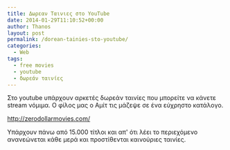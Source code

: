 ```yaml
---
title: Δωρεαν Ταινιες στο YouΤube
date: 2014-01-29T11:10:52+00:00
author: Thanos
layout: post
permalink: /dorean-tainies-sto-youtube/
categories:
  - Web
tags:
  - free movies
  - youtube
  - δωρεάν ταινίες
---
```

Στο youtube υπάρχουν αρκετές δωρεάν ταινίες που μπορείτε να κάνετε stream νόμιμα. Ο φίλος μας ο Αμίτ τις μάζεψε σε ένα εύχρηστο κατάλογο.

http://zerodollarmovies.com/

Υπάρχουν πάνω από 15.000 τίτλοι και απ' ότι λέει το περιεχόμενο ανανεώνεται κάθε μερά και προστίθενται καινούριες ταινίες.